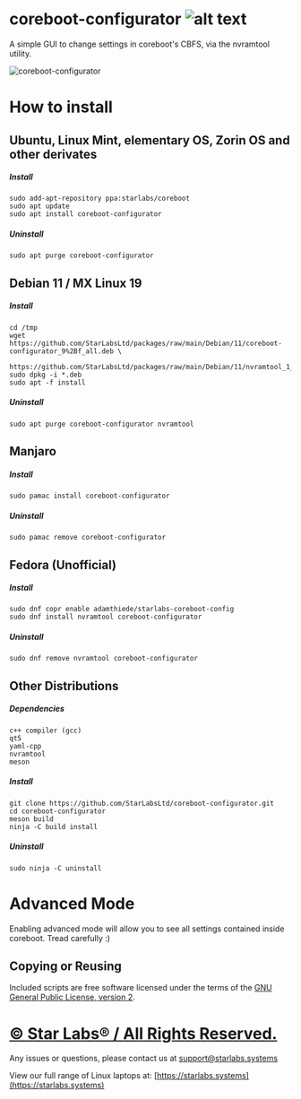 # coreboot-configurator ![alt text](images/StarLabs_Logo.png "Star Labs Systems")

A simple GUI to change settings in coreboot's CBFS, via the nvramtool utility.

![coreboot-configurator](images/coreboot-configurator.gif)
# How to install
## Ubuntu, Linux Mint, elementary OS, Zorin OS and other derivates
##### Install
```
sudo add-apt-repository ppa:starlabs/coreboot
sudo apt update
sudo apt install coreboot-configurator
```
##### Uninstall
```
sudo apt purge coreboot-configurator
```

## Debian 11 / MX Linux 19
##### Install
```
cd /tmp
wget https://github.com/StarLabsLtd/packages/raw/main/Debian/11/coreboot-configurator_9%2Bf_all.deb \
	https://github.com/StarLabsLtd/packages/raw/main/Debian/11/nvramtool_1_all.deb
sudo dpkg -i *.deb
sudo apt -f install
```

##### Uninstall
```
sudo apt purge coreboot-configurator nvramtool
```

## Manjaro
##### Install
```
sudo pamac install coreboot-configurator
```
##### Uninstall
```
sudo pamac remove coreboot-configurator
```

## Fedora (Unofficial)
##### Install
```
sudo dnf copr enable adamthiede/starlabs-coreboot-config
sudo dnf install nvramtool coreboot-configurator
```
##### Uninstall
```
sudo dnf remove nvramtool coreboot-configurator
```

## Other Distributions
##### Dependencies
```
c++ compiler (gcc)
qt5
yaml-cpp
nvramtool
meson
```

##### Install
```
git clone https://github.com/StarLabsLtd/coreboot-configurator.git
cd coreboot-configurator
meson build
ninja -C build install
```
##### Uninstall
```
sudo ninja -C uninstall
```

# Advanced Mode
Enabling advanced mode will allow you to see all settings contained inside coreboot. Tread carefully :)

## Copying or Reusing
Included scripts are free software licensed under the terms of the [GNU General Public License, version 2](https://www.gnu.org/licenses/gpl-2.0.txt).

# [© Star Labs® / All Rights Reserved.](https://starlabs.systems)
Any issues or questions, please contact us at [support@starlabs.systems](mailto:supportstarlabs.systems)

View our full range of Linux laptops at: [https://starlabs.systems](https://starlabs.systems)
